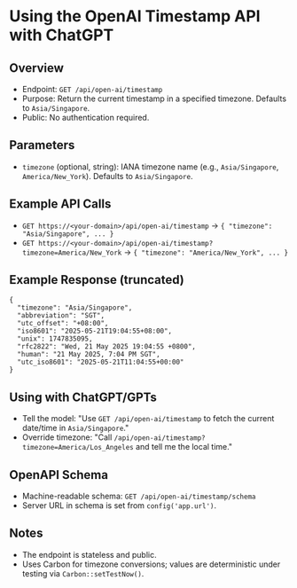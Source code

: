 # Using the OpenAI Timestamp API with ChatGPT

## Overview
- Endpoint: `GET /api/open-ai/timestamp`
- Purpose: Return the current timestamp in a specified timezone. Defaults to `Asia/Singapore`.
- Public: No authentication required.

## Parameters
- `timezone` (optional, string): IANA timezone name (e.g., `Asia/Singapore`, `America/New_York`). Defaults to `Asia/Singapore`.

## Example API Calls
- `GET https://<your-domain>/api/open-ai/timestamp` → `{ "timezone": "Asia/Singapore", ... }`
- `GET https://<your-domain>/api/open-ai/timestamp?timezone=America/New_York` → `{ "timezone": "America/New_York", ... }`

## Example Response (truncated)
```
{
  "timezone": "Asia/Singapore",
  "abbreviation": "SGT",
  "utc_offset": "+08:00",
  "iso8601": "2025-05-21T19:04:55+08:00",
  "unix": 1747835095,
  "rfc2822": "Wed, 21 May 2025 19:04:55 +0800",
  "human": "21 May 2025, 7:04 PM SGT",
  "utc_iso8601": "2025-05-21T11:04:55+00:00"
}
```

## Using with ChatGPT/GPTs
- Tell the model: "Use `GET /api/open-ai/timestamp` to fetch the current date/time in `Asia/Singapore`."
- Override timezone: "Call `/api/open-ai/timestamp?timezone=America/Los_Angeles` and tell me the local time."

## OpenAPI Schema
- Machine-readable schema: `GET /api/open-ai/timestamp/schema`
- Server URL in schema is set from `config('app.url')`.

## Notes
- The endpoint is stateless and public.
- Uses Carbon for timezone conversions; values are deterministic under testing via `Carbon::setTestNow()`.
